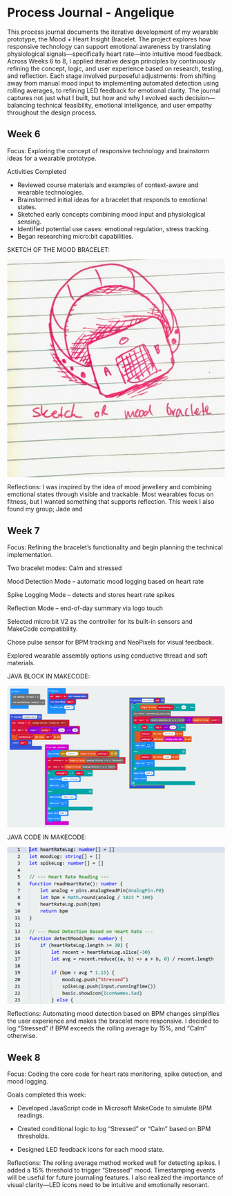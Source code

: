 # Process Journal - Angelique
This process journal documents the iterative development of my wearable prototype, the Mood + Heart Insight Bracelet. The project explores how responsive technology can support emotional awareness by translating physiological signals—specifically heart rate—into intuitive mood feedback. Across Weeks 6 to 8, I applied iterative design principles by continuously refining the concept, logic, and user experience based on research, testing, and reflection. Each stage involved purposeful adjustments: from shifting away from manual mood input to implementing automated detection using rolling averages, to refining LED feedback for emotional clarity. The journal captures not just what I built, but how and why I evolved each decision—balancing technical feasibility, emotional intelligence, and user empathy throughout the design process.
## Week 6
Focus: Exploring the concept of responsive technology and brainstorm ideas for a wearable prototype.

Activities Completed
- Reviewed course materials and examples of context-aware and wearable technologies.
- Brainstormed initial ideas for a bracelet that responds to emotional states.
- Sketched early concepts combining mood input and physiological sensing.
- Identified potential use cases: emotional regulation, stress tracking.
- Began researching micro:bit capabilities.

SKETCH OF THE MOOD BRACELET:
<p align="center" style="text-align: center;">
  <img src="images/sketch.png" alt="Sketch of Bracelet Concept" style="display: block; margin-left: auto; margin-right: auto;"/>
</p>


Reflections: I was inspired by the idea of mood jewellery and combining emotional states through visible and trackable. Most wearables focus on fitness, but I wanted something that supports reflection. This week I also found my group; Jade and 

## Week 7
Focus: Refining the bracelet’s functionality and begin planning the technical implementation.

Two bracelet modes: Calm and stressed

Mood Detection Mode – automatic mood logging based on heart rate

Spike Logging Mode – detects and stores heart rate spikes

Reflection Mode – end-of-day summary via logo touch


Selected micro:bit V2 as the controller for its built-in sensors and MakeCode compatibility.

Chose pulse sensor for BPM tracking and NeoPixels for visual feedback.

Explored wearable assembly options using conductive thread and soft materials.

JAVA BLOCK IN MAKECODE:
<p align="center" style="text-align: center;">
  <img src="images/Java-blocks.png" alt="Java blocks" style="display: block; margin-left: auto; margin-right: auto;"/>
</p>


JAVA CODE IN MAKECODE:
<p align="center" style="text-align: center;">
  <img src="images/Java-code.png" alt="Java code" style="display: block; margin-left: auto; margin-right: auto;"/>
</p>

Reflections: Automating mood detection based on BPM changes simplifies the user experience and makes the bracelet more responsive. I decided to log “Stressed” if BPM exceeds the rolling average by 15%, and “Calm” otherwise. 

## Week 8
Focus: Coding the core code for heart rate monitoring, spike detection, and mood logging.

Goals completed this week:

- Developed JavaScript code in Microsoft MakeCode to simulate BPM readings.

- Created conditional logic to log “Stressed” or “Calm” based on BPM thresholds.

- Designed LED feedback icons for each mood state.


Reflections: The rolling average method worked well for detecting spikes. I added a 15% threshold to trigger “Stressed” mood. Timestamping events will be useful for future journaling features. I also realized the importance of visual clarity—LED icons need to be intuitive and emotionally resonant.






























